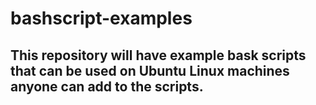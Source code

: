 # bashscript-examples

## This repository will have example bask scripts that can be used on Ubuntu  Linux machines anyone can add to the scripts.
